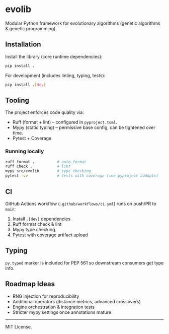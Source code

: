 # evolib

Modular Python framework for evolutionary algorithms (genetic algorithms & genetic programming).

## Installation

Install the library (core runtime dependencies):

```bash
pip install .
```

For development (includes linting, typing, tests):

```bash
pip install .[dev]
```

## Tooling

The project enforces code quality via:

* Ruff (format + lint) – configured in `pyproject.toml`.
* Mypy (static typing) – permissive base config, can be tightened over time.
* Pytest + Coverage.

### Running locally

```bash
ruff format .          # auto-format
ruff check .           # lint
mypy src/evolib        # type checking
pytest -vv             # tests with coverage (see pyproject addopts)
```

## CI

GitHub Actions workflow (`.github/workflows/ci.yml`) runs on push/PR to `main`:

1. Install `.[dev]` dependencies
2. Ruff format check & lint
3. Mypy type checking
4. Pytest with coverage artifact upload

## Typing

`py.typed` marker is included for PEP 561 so downstream consumers get type info.

## Roadmap Ideas

* RNG injection for reproducibility
* Additional operators (distance metrics, advanced crossovers)
* Engine orchestration & integration tests
* Stricter mypy settings once annotations mature

---
MIT License.
